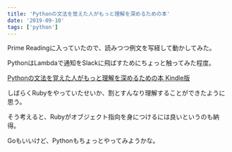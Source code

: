 ```yaml
---
title: 'Pythonの文法を覚えた人がもっと理解を深めるための本'
date: '2019-09-10'
tags: ['python']
---
```

Prime Readingに入っていたので、読みつつ例文を写経して動かしてみた。

PythonはLambdaで通知をSlackに飛ばすためにちょっと触ってみた程度。

[Pythonの文法を覚えた人がもっと理解を深めるための本 Kindle版](https://www.amazon.co.jp/dp/B078SBH9Y7)

しばらくRubyをやっていたせいか、割とすんなり理解することができたように思う。

そう考えると、Rubyがオブジェクト指向を身につけるには良いというのも納得。

Goもいいけど、Pythonもちょっとやってみようかな。
